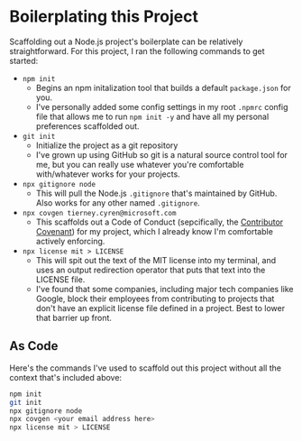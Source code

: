 # Boilerplating this Project

Scaffolding out a Node.js project's boilerplate can be relatively straightforward. For this project, I ran the following commands to get started:

- `npm init`
  - Begins an npm initalization tool that builds a default `package.json` for you.
  - I've personally added some config settings in my root `.npmrc` config file that allows me to run `npm init -y` and have all my personal preferences scaffolded out.
- `git init`
  - Initialize the project as a git repository
  - I've grown up using GitHub so git is a natural source control tool for me, but you can really use whatever you're comfortable with/whatever works for your projects.
- `npx gitignore node`
  - This will pull the Node.js `.gitignore` that's maintained by GitHub. Also works for any other named `.gitignore`.
- `npx covgen tierney.cyren@microsoft.com`
  - This scaffolds out a Code of Conduct (sepcifically, the [Contributor Covenant](https://www.contributor-covenant.org/)) for my project, which I already know I'm comfortable actively enforcing.
- `npx license mit > LICENSE`
  - This will spit out the text of the MIT license into my terminal, and uses an output redirection operator that puts that text into the LICENSE file.
  - I've found that some companies, including major tech companies like Google, block their employees from contributing to projects that don't have an explicit license file defined in a project. Best to lower that barrier up front.

## As Code

Here's the commands I've used to scaffold out this project without all the context that's included above:

```bash
npm init
git init
npx gitignore node
npx covgen <your email address here>
npx license mit > LICENSE
```